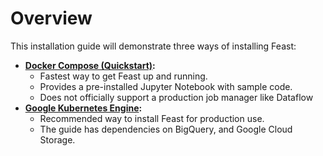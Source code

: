 # Overview

This installation guide will demonstrate three ways of installing Feast:

* [**Docker Compose \(Quickstart\)**](docker-compose.md)**:**
  * Fastest way to get Feast up and running.
  * Provides a pre-installed Jupyter Notebook with sample code.
  * Does not officially support a production job manager like Dataflow
* [**Google Kubernetes Engine**](gke.md)**:**
  * Recommended way to install Feast for production use.
  * The guide has dependencies on BigQuery, and Google Cloud Storage.

